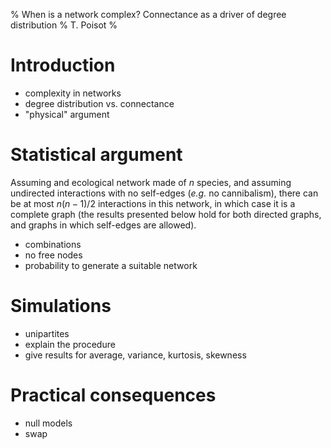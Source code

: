 % When is a network complex? Connectance as a driver of degree distribution
% T. Poisot
%

# Introduction

- complexity in networks
- degree distribution vs. connectance
- "physical" argument

# Statistical argument

Assuming and ecological network made of $n$ species, and assuming undirected
interactions with no self-edges (*e.g.* no cannibalism), there can be at most
$n(n-1)/2$ interactions in this network, in which case it is a complete graph
(the results presented below hold for both directed graphs, and graphs in which
self-edges are allowed).

- combinations
- no free nodes
- probability to generate a suitable network

# Simulations

- unipartites
- explain the procedure
- give results for average, variance, kurtosis, skewness

# Practical consequences

- null models
- swap
